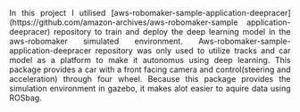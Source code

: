 <p style='text-align: justify;'> In this project I utilised [aws-robomaker-sample-application-deepracer](https://github.com/amazon-archives/aws-robomaker-sample application-deepracer) repository to train and deploy the deep learning model in the aws-robomaker simulated environment. Aws-robomaker-sample-application-deepracer repository was only used to utilize tracks  and car model as a platform to make it autonomus using deep learning. This package provides a car with a front facing camera and control(steering and acceleration) through four wheel. Because this package provides the simulation environment in gazebo, it makes alot easier to aquire data using ROSbag.</p>
